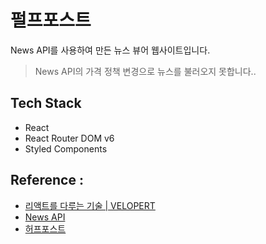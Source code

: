 # 펄프포스트

News API를 사용하여 만든 뉴스 뷰어 웹사이트입니다.

> News API의 가격 정책 변경으로 뉴스를 불러오지 못합니다..

## Tech Stack

- React
- React Router DOM v6
- Styled Components

## Reference :

- [리액트를 다루는 기술 | VELOPERT](http://www.yes24.com/Product/Goods/79260300)
- [News API](https://newsapi.org/)
- [허프포스트](https://www.huffingtonpost.kr/)
